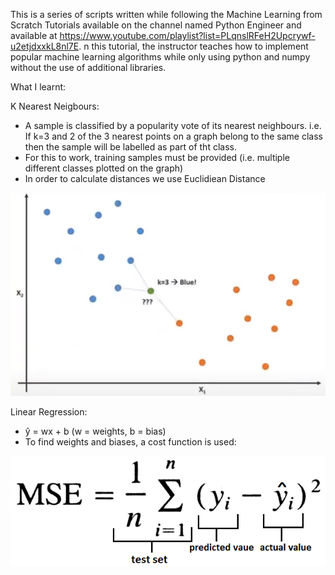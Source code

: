 This is a series of scripts written while following the Machine Learning from Scratch Tutorials available on the channel named Python Engineer and available at https://www.youtube.com/playlist?list=PLqnslRFeH2Upcrywf-u2etjdxxkL8nl7E. n this tutorial, the instructor teaches how to implement popular machine learning algorithms while only using python and numpy without the use of additional libraries.

What I learnt:

K Nearest Neigbours:
- A sample is classified by a popularity vote of its nearest neighbours. i.e. If k=3 and 2 of the 3 nearest points on a graph belong to the same class then the sample will be labelled as part of tht class.
- For this to work, training samples must be provided (i.e. multiple different classes plotted on the graph)
- In order to calculate distances we use Euclidiean Distance
<p align="center">
  <img src="https://github.com/KritikPant/Machine-Learning-from-Scratch/blob/master/Images/KNN_Demo.png?raw=true" alt="KNN Demo from tutorial video"/>
</p>

Linear Regression:
- ŷ = wx + b (w = weights, b = bias)
- To find weights and biases, a cost function is used:
<p align="center">
  <img src="https://github.com/KritikPant/Machine-Learning-from-Scratch/blob/master/Images/MSE.png?raw=true" alt="MSE"/>
</p>